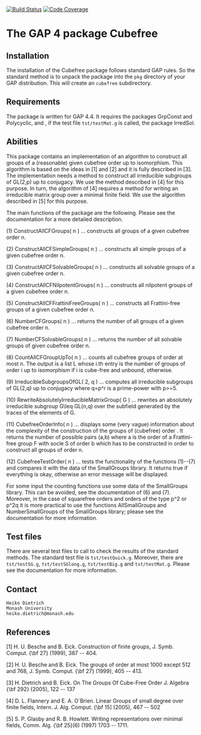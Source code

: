[![Build Status](https://travis-ci.org/gap-packages/cubefree.svg?branch=master)](https://travis-ci.org/gap-packages/cubefree)
[![Code Coverage](https://codecov.io/github/gap-packages/cubefree/coverage.svg?branch=master&token=)](https://codecov.io/gh/gap-packages/cubefree)

# The GAP 4 package Cubefree


## Installation

The installation of the Cubefree package follows standard GAP rules.
So the standard method is to unpack the package into the `pkg`
directory  of your GAP distribution.  This will create an `cubefree`
subdirectory. 


## Requirements

The package is written for GAP 4.4. It requires the packages GrpConst
and Polycyclic, and , if the test file `tst/testMat.g` is called, the 
package IrredSol.


## Abilities

This package contains an implementation of an algorithm to construct all 
groups of a (reasonable) given cubefree order up to isomorphism. 
This algorithm is based on the ideas in [1] and [2] and it is fully described 
in [3]. The implementation needs a method to construct all irreducible 
subgroups of GL(2,p) up to conjugacy. We use the method described in [4] 
for this purpose. In turn, the algorithm of [4] requires a method for writing
an irreducible matrix group over a minimal finite field. We use the
algorithm described in [5] for this purpose.

The main functions of the package are the following. Please see the
documentation for a more detailed description. 

(1) ConstructAllCFGroups( n )
... constructs all groups of a given cubefree order n.

(2) ConstructAllCFSimpleGroups( n ) 
... constructs all simple groups of a given cubefree order n.

(3) ConstructAllCFSolvableGroups( n ) 
... constructs all solvable groups of a given cubefree order n.

(4) ConstructAllCFNilpotentGroups( n ) 
... constructs all nilpotent groups of a given cubefree order n.

(5) ConstructAllCFFrattiniFreeGroups( n ) 
... constructs all Frattini-free groups of a given cubefree order n.

(6) NumberCFGroups( n )
... returns the number of all groups of a given cubefree order n.

(7) NumberCFSolvableGroups( n )
... returns the number of all solvable groups of given cubefree order n.

(8) CountAllCFGroupUpTo( n ) 
... counts all cubefree groups of order at most n. 
The output is a list L whose i.th entry is the number of groups 
of order i up to isomorphism if i is cube-free and unbound, otherwise.

(9) IrreducibleSubgroupsOfGL( 2, q )
... computes all irreducible subgroups of GL(2,q) up to conjugacy where q=p^r
is a prime-power with p>=5.

(10) RewriteAbsolutelyIrreducibleMatrixGroup( G ) 
... rewrites an absolutely irreducible subgroup G\leq GL(n,q) over the
subfield generated by the traces of the elements of G.

(11) CubefreeOrderInfo( n ) 
... displays some (very vague) information about the complexity 
of the construction of the groups of (cubefree) order <n>. It returns the 
number of possible pairs (a,b) where a is the order of a Frattini-free 
group F with socle S of order b which has to be constructed in order 
to construct all groups of order n.

(12) CubefreeTestOrder( n ) 
... tests the functionality of the functions (1)--(7) and compares it with 
the data of the SmallGroups library. It returns true if everything is okay,
otherwise an error message will be displayed.


For some input the counting functions use some data of the SmallGroups
library. This can be avoided, see the documentation of (6) and (7). 
Moreover, in the case of squarefree orders and orders of the type p^2 or
p^2q it is more practical to use the functions AllSmallGroups and 
NumberSmallGroups of the SmallGroups library; please see the documentation for 
more information.


## Test files

There are several test files to call to check the results of the standard
methods. The standard test file is `tst/testQuick.g`. Moreover, there are
`tst/testSG.g`, `tst/testSGlong.g`, `tst/testBig.g` and `tst/testMat.g`. 
Please see the documentation for more information.


## Contact

    Heiko Dietrich
    Monash University
    heiko.dietrich@monash.edu


## References

[1] H. U. Besche and B. Eick.
    Construction of finite groups,
    J. Symb. Comput. {\bf 27} (1999), 387 -- 404.

[2] H. U. Besche and B. Eick.
    The groups of order at most 1000 except 512 and 768,
    J. Symb. Comput. {\bf 27} (1999), 405 -- 413.

[3] H. Dietrich and B. Eick.
    On The Groups Of Cube-Free Order
    J. Algebra {\bf 292} (2005), 122 -- 137

[4] D. L. Flannery and E. A. O`Brien.
    Linear Groups of small degree over finite fields,
    Intern. J. Alg. Comput. {\bf 15] (2005), 467 -- 502

[5] S. P. Glasby and R. B. Howlett.
    Writing representations over minimal fields,
    Comm. Alg. {\bf 25}(6) (1997) 1703 -- 1711.


